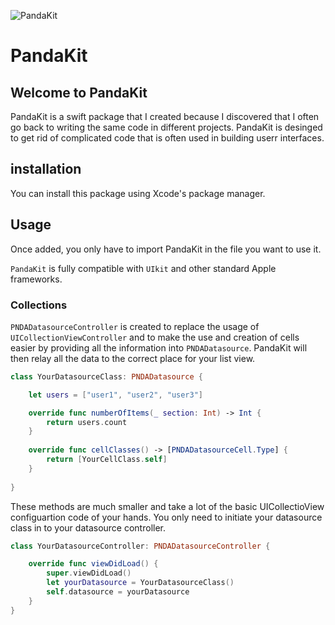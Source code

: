 ![PandaKit](https://user-images.githubusercontent.com/64893914/153586682-374db9cd-1110-457e-92d1-ffdb7dcabc9d.png) 

# PandaKit


## Welcome to PandaKit

PandaKit is a swift package that I created because I discovered that I often go back to writing the same code in different
projects. PandaKit is desinged to get rid of complicated code that is often used in building userr interfaces. 


## installation

You can install this package using Xcode's package manager.

## Usage 

Once added, you only have to import PandaKit in the file you want to use it.


```PandaKit``` is fully compatible with ```UIkit``` and other standard Apple frameworks.

### Collections

```PNDADatasourceController``` is created to replace the usage of ```UICollectionViewController``` and to 
make the use and creation of cells easier by providing all the information into ```PNDADatasource```. PandaKit
will then relay all the data to the correct place for your list view.

``` swift
class YourDatasourceClass: PNDADatasource {

    let users = ["user1", "user2", "user3"]

    override func numberOfItems(_ section: Int) -> Int {
        return users.count
    }
    
    override func cellClasses() -> [PNDADatasourceCell.Type] {
        return [YourCellClass.self]
    }
    
}
```

These methods are much smaller and take a lot of the basic UICollectioView configuartion code of your hands. You 
only need to initiate your datasource class in to your datasource controller.

``` swift
class YourDatasourceController: PNDADatasourceController {

    override func viewDidLoad() {
        super.viewDidLoad()
        let yourDatasource = YourDatasourceClass()
        self.datasource = yourDatasource
    }
}
```

